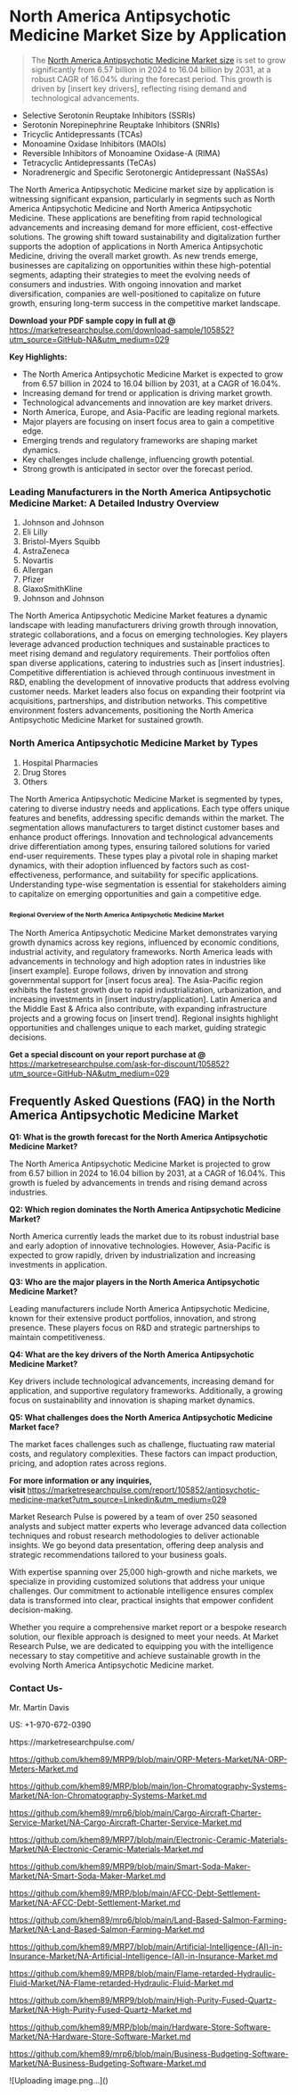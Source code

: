 <h1>North America Antipsychotic Medicine Market&nbsp;Size by Application</h1><blockquote><p>The <a href="https://marketresearchpulse.com/download-sample/105852?utm_source=GitHub-NA&amp;utm_medium=029">North America Antipsychotic Medicine Market size</a> is set to grow significantly from 6.57 billion in 2024 to 16.04 billion by 2031, at a robust CAGR of 16.04% during the forecast period. This growth is driven by [insert key drivers], reflecting rising demand and technological advancements.</p></blockquote><ul><li>Selective Serotonin Reuptake Inhibitors (SSRIs) <li> Serotonin Norepinephrine Reuptake Inhibitors (SNRIs) <li> Tricyclic Antidepressants (TCAs) <li> Monoamine Oxidase Inhibitors (MAOIs) <li> Reversible Inhibitors of Monoamine Oxidase-A (RIMA) <li> Tetracyclic Antidepressants (TeCAs) <li> Noradrenergic and Specific Serotonergic Antidepressant (NaSSAs)</li></ul><p>The North America Antipsychotic Medicine market size by application is witnessing significant expansion, particularly in segments such as North America Antipsychotic Medicine and North America Antipsychotic Medicine. These applications are benefiting from rapid technological advancements and increasing demand for more efficient, cost-effective solutions. The growing shift toward sustainability and digitalization further supports the adoption of applications in North America Antipsychotic Medicine, driving the overall market growth. As new trends emerge, businesses are capitalizing on opportunities within these high-potential segments, adapting their strategies to meet the evolving needs of consumers and industries. With ongoing innovation and market diversification, companies are well-positioned to capitalize on future growth, ensuring long-term success in the competitive market landscape.</p><p><strong>Download your PDF sample copy in full at @ </strong><a href="https://marketresearchpulse.com/download-sample/105852?utm_source=GitHub-NA&amp;utm_medium=029">https://marketresearchpulse.com/download-sample/105852?utm_source=GitHub-NA&amp;utm_medium=029</a></p><p><strong>Key Highlights: </strong></p><ul><li>The North America Antipsychotic Medicine Market is expected to grow from 6.57 billion in 2024 to 16.04 billion by 2031, at a CAGR of 16.04%.</li><li>Increasing demand for trend or application is driving market growth.</li><li>Technological advancements and innovation are key market drivers.</li><li>North America, Europe, and Asia-Pacific are leading regional markets.</li><li>Major players are focusing on insert focus area to gain a competitive edge.</li><li>Emerging trends and regulatory frameworks are shaping market dynamics.</li><li>Key challenges include challenge, influencing growth potential.</li><li>Strong growth is anticipated in sector over the forecast period.</li></ul><h3>Leading Manufacturers in the North America Antipsychotic Medicine Market: A Detailed Industry Overview</h3><ol><li>Johnson and Johnson</li><li>Eli Lilly</li><li>Bristol-Myers Squibb</li><li>AstraZeneca</li><li>Novartis</li><li>Allergan</li><li>Pfizer</li><li>GlaxoSmithKline</li><li>Johnson and Johnson</li></ol><div class="flex max-w-full flex-col flex-grow"><div class="min-h-8 text-message flex w-full flex-col items-end gap-2 whitespace-normal break-words [.text-message+&amp;]:mt-5" dir="auto" data-message-author-role="assistant" data-message-id="fd8432e4-4910-450d-b182-61b7bfb0a01f" data-message-model-slug="gpt-4o"><div class="flex w-full flex-col gap-1 empty:hidden first:pt-[3px]"><div class="markdown prose w-full break-words dark:prose-invert light"><p>The North America Antipsychotic Medicine Market features a dynamic landscape with leading manufacturers driving growth through innovation, strategic collaborations, and a focus on emerging technologies. Key players leverage advanced production techniques and sustainable practices to meet rising demand and regulatory requirements. Their portfolios often span diverse applications, catering to industries such as [insert industries]. Competitive differentiation is achieved through continuous investment in R&amp;D, enabling the development of innovative products that address evolving customer needs. Market leaders also focus on expanding their footprint via acquisitions, partnerships, and distribution networks. This competitive environment fosters advancements, positioning the North America Antipsychotic Medicine Market for sustained growth.</p></div></div></div></div><h3>North America Antipsychotic Medicine Market by Types</h3><ol><li>Hospital Pharmacies <li> Drug Stores <li> Others</li></ol><div class="flex max-w-full flex-col flex-grow"><div class="min-h-8 text-message flex w-full flex-col items-end gap-2 whitespace-normal break-words [.text-message+&amp;]:mt-5" dir="auto" data-message-author-role="assistant" data-message-id="084470be-0bb7-4664-bddf-5156b4f41249" data-message-model-slug="gpt-4o-mini"><div class="flex w-full flex-col gap-1 empty:hidden first:pt-[3px]"><div class="markdown prose w-full break-words dark:prose-invert light"><p>The North America Antipsychotic Medicine Market is segmented by types, catering to diverse industry needs and applications. Each type offers unique features and benefits, addressing specific demands within the market. The segmentation allows manufacturers to target distinct customer bases and enhance product offerings. Innovation and technological advancements drive differentiation among types, ensuring tailored solutions for varied end-user requirements. These types play a pivotal role in shaping market dynamics, with their adoption influenced by factors such as cost-effectiveness, performance, and suitability for specific applications. Understanding type-wise segmentation is essential for stakeholders aiming to capitalize on emerging opportunities and gain a competitive edge.</p></div></div></div></div><h3><span style="font-size: 11px;">Regional Overview of the North America Antipsychotic Medicine Market</span></h3><div class="flex max-w-full flex-col flex-grow"><div class="min-h-8 text-message flex w-full flex-col items-end gap-2 whitespace-normal break-words [.text-message+&amp;]:mt-5" dir="auto" data-message-author-role="assistant" data-message-id="e9038762-ce64-4e30-91c9-9bd413514231" data-message-model-slug="gpt-4o-mini"><div class="flex w-full flex-col gap-1 empty:hidden first:pt-[3px]"><div class="markdown prose w-full break-words dark:prose-invert light"><p>The North America Antipsychotic Medicine Market demonstrates varying growth dynamics across key regions, influenced by economic conditions, industrial activity, and regulatory frameworks. North America leads with advancements in technology and high adoption rates in industries like [insert example]. Europe follows, driven by innovation and strong governmental support for [insert focus area]. The Asia-Pacific region exhibits the fastest growth due to rapid industrialization, urbanization, and increasing investments in [insert industry/application]. Latin America and the Middle East &amp; Africa also contribute, with expanding infrastructure projects and a growing focus on [insert trend]. Regional insights highlight opportunities and challenges unique to each market, guiding strategic decisions.</p></div></div></div></div><p><strong>Get a special discount on your report purchase at @ </strong><a href="https://marketresearchpulse.com/ask-for-discount/105852?utm_source=GitHub-NA&amp;utm_medium=029">https://marketresearchpulse.com/ask-for-discount/105852?utm_source=GitHub-NA&amp;utm_medium=029</a></p><h2>Frequently Asked Questions (FAQ) in the North America Antipsychotic Medicine Market</h2><p><strong>Q1: What is the growth forecast for the North America Antipsychotic Medicine Market?</strong></p><p>The North America Antipsychotic Medicine Market is projected to grow from 6.57 billion in 2024 to 16.04 billion by 2031, at a CAGR of 16.04%. This growth is fueled by advancements in trends and rising demand across industries.</p><p><strong>Q2: Which region dominates the North America Antipsychotic Medicine Market?</strong></p><p>North America currently leads the market due to its robust industrial base and early adoption of innovative technologies. However, Asia-Pacific is expected to grow rapidly, driven by industrialization and increasing investments in application.</p><p><strong>Q3: Who are the major players in the North America Antipsychotic Medicine Market?</strong></p><p>Leading manufacturers include North America Antipsychotic Medicine, known for their extensive product portfolios, innovation, and strong presence. These players focus on R&amp;D and strategic partnerships to maintain competitiveness.</p><p><strong>Q4: What are the key drivers of the North America Antipsychotic Medicine Market?</strong></p><p>Key drivers include technological advancements, increasing demand for application, and supportive regulatory frameworks. Additionally, a growing focus on sustainability and innovation is shaping market dynamics.</p><p><strong>Q5: What challenges does the North America Antipsychotic Medicine Market face?</strong></p><p>The market faces challenges such as challenge, fluctuating raw material costs, and regulatory complexities. These factors can impact production, pricing, and adoption rates across regions.</p><p><strong>For more information or any inquiries, visit&nbsp;</strong><a href="https://marketresearchpulse.com/report/105852/antipsychotic-medicine-market?utm_source=Linkedin&utm_medium=029">https://marketresearchpulse.com/report/105852/antipsychotic-medicine-market?utm_source=Linkedin&utm_medium=029</a></p><p>Market Research Pulse is powered by a team of over 250 seasoned analysts and subject matter experts who leverage advanced data collection techniques and robust research methodologies to deliver actionable insights. We go beyond data presentation, offering deep analysis and strategic recommendations tailored to your business goals.</p><p>With expertise spanning over 25,000 high-growth and niche markets, we specialize in providing customized solutions that address your unique challenges. Our commitment to actionable intelligence ensures complex data is transformed into clear, practical insights that empower confident decision-making.</p><p>Whether you require a comprehensive market report or a bespoke research solution, our flexible approach is designed to meet your needs. At Market Research Pulse, we are dedicated to equipping you with the intelligence necessary to stay competitive and achieve sustainable growth in the evolving North America Antipsychotic Medicine market.</p><h3><strong>Contact Us-</strong></h3><p>Mr. Martin Davis</p><p>US: +1-970-672-0390</p><p>https://marketresearchpulse.com/</p><p><a href="https://github.com/khem89/MRP9/blob/main/ORP-Meters-Market/NA-ORP-Meters-Market.md">https://github.com/khem89/MRP9/blob/main/ORP-Meters-Market/NA-ORP-Meters-Market.md</a></p><p><a href="https://github.com/khem89/MRP/blob/main/Ion-Chromatography-Systems-Market/NA-Ion-Chromatography-Systems-Market.md">https://github.com/khem89/MRP/blob/main/Ion-Chromatography-Systems-Market/NA-Ion-Chromatography-Systems-Market.md</a></p><p><a href="https://github.com/khem89/mrp6/blob/main/Cargo-Aircraft-Charter-Service-Market/NA-Cargo-Aircraft-Charter-Service-Market.md">https://github.com/khem89/mrp6/blob/main/Cargo-Aircraft-Charter-Service-Market/NA-Cargo-Aircraft-Charter-Service-Market.md</a></p><p><a href="https://github.com/khem89/MRP7/blob/main/Electronic-Ceramic-Materials-Market/NA-Electronic-Ceramic-Materials-Market.md">https://github.com/khem89/MRP7/blob/main/Electronic-Ceramic-Materials-Market/NA-Electronic-Ceramic-Materials-Market.md</a></p><p><a href="https://github.com/khem89/MRP9/blob/main/Smart-Soda-Maker-Market/NA-Smart-Soda-Maker-Market.md">https://github.com/khem89/MRP9/blob/main/Smart-Soda-Maker-Market/NA-Smart-Soda-Maker-Market.md</a></p><p><a href="https://github.com/khem89/MRP/blob/main/AFCC-Debt-Settlement-Market/NA-AFCC-Debt-Settlement-Market.md">https://github.com/khem89/MRP/blob/main/AFCC-Debt-Settlement-Market/NA-AFCC-Debt-Settlement-Market.md</a></p><p><a href="https://github.com/khem89/mrp6/blob/main/Land-Based-Salmon-Farming-Market/NA-Land-Based-Salmon-Farming-Market.md">https://github.com/khem89/mrp6/blob/main/Land-Based-Salmon-Farming-Market/NA-Land-Based-Salmon-Farming-Market.md</a></p><p><a href="https://github.com/khem89/MRP7/blob/main/Artificial-Intelligence-(AI)-in-Insurance-Market/NA-Artificial-Intelligence-(AI)-in-Insurance-Market.md">https://github.com/khem89/MRP7/blob/main/Artificial-Intelligence-(AI)-in-Insurance-Market/NA-Artificial-Intelligence-(AI)-in-Insurance-Market.md</a></p><p><a href="https://github.com/khem89/MRP8/blob/main/Flame-retarded-Hydraulic-Fluid-Market/NA-Flame-retarded-Hydraulic-Fluid-Market.md">https://github.com/khem89/MRP8/blob/main/Flame-retarded-Hydraulic-Fluid-Market/NA-Flame-retarded-Hydraulic-Fluid-Market.md</a></p><p><a href="https://github.com/khem89/MRP9/blob/main/High-Purity-Fused-Quartz-Market/NA-High-Purity-Fused-Quartz-Market.md">https://github.com/khem89/MRP9/blob/main/High-Purity-Fused-Quartz-Market/NA-High-Purity-Fused-Quartz-Market.md</a></p><p><a href="https://github.com/khem89/MRP/blob/main/Hardware-Store-Software-Market/NA-Hardware-Store-Software-Market.md">https://github.com/khem89/MRP/blob/main/Hardware-Store-Software-Market/NA-Hardware-Store-Software-Market.md</a></p><p><a href="https://github.com/khem89/mrp6/blob/main/Business-Budgeting-Software-Market/NA-Business-Budgeting-Software-Market.md">https://github.com/khem89/mrp6/blob/main/Business-Budgeting-Software-Market/NA-Business-Budgeting-Software-Market.md</a></p>
![Uploading image.png…]()
